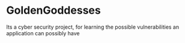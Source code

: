 # GoldenGoddesses
Its a cyber security project, for learning the possible vulnerabilities an application can possibly have
